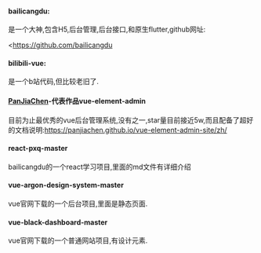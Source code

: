 #### bailicangdu:

是一个大神,包含H5,后台管理,后台接口,和原生flutter,github网址:

<https://github.com/bailicangdu

#### bilibili-vue:

是一个b站代码,但比较老旧了.



#### [PanJiaChen](https://github.com/PanJiaChen)-代表作品vue-element-admin

目前为止最优秀的vue后台管理系统,没有之一,star量目前接近5w,而且配备了超好的文档说明:<https://panjiachen.github.io/vue-element-admin-site/zh/>



#### react-pxq-master 

bailicangdu的一个react学习项目,里面的md文件有详细介绍


#### vue-argon-design-system-master 
vue官网下载的一个后台项目,里面是静态页面.


#### vue-black-dashboard-master 
vue官网下载的一个普通网站项目,有设计元素.
